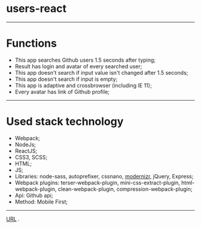 # users-react
---
# Functions
- This app searches Github users 1.5 seconds after typing;
- Result has login and avatar of every searched user;
- This app doesn't search if input value isn't changed after 1.5 seconds;
- This app doesn't search if input is empty;
- This app is adaptive and crossbrowser (including IE 11);
- Every avatar has link of Github profile;
---

# Used stack technology 
- Webpack;
- NodeJs;
- ReactJS;
- CSS3, SCSS;
- HTML;
- JS;
- Libraries: node-sass, autoprefixer, cssnano, [modernizr](https://modernizr.com/download?setclasses), jQuery, Express;
- Webpack plugins: terser-webpack-plugin, mini-css-extract-plugin, html-webpack-plugin, clean-webpack-plugin, compression-webpack-plugin;
- Api: Github api;
- Method: Mobile First;
---
[URL](https://users-react.vercel.app/) .